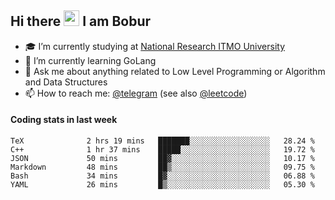 ## Hi there <img src="https://media.giphy.com/media/hvRJCLFzcasrR4ia7z/giphy.gif" width="25px" height="25px"> I am Bobur

- :mortar_board: I’m currently studying at [National Research ITMO University](https://itmo.ru/)
- :seedling: I’m currently learning GoLang
- :speech_balloon: Ask me about anything related to Low Level Programming or Algorithm and Data Structures
- :mailbox: How to reach me: [@telegram](https://t.me/octoant) (see also [@leetcode](https://leetcode.com/octoant/))    

#### Coding stats in last week

<!--START_SECTION:waka-->

```text
TeX              2 hrs 19 mins   ███████░░░░░░░░░░░░░░░░░░   28.24 %
C++              1 hr 37 mins    █████░░░░░░░░░░░░░░░░░░░░   19.72 %
JSON             50 mins         ██▓░░░░░░░░░░░░░░░░░░░░░░   10.17 %
Markdown         48 mins         ██▒░░░░░░░░░░░░░░░░░░░░░░   09.75 %
Bash             34 mins         █▓░░░░░░░░░░░░░░░░░░░░░░░   06.88 %
YAML             26 mins         █▒░░░░░░░░░░░░░░░░░░░░░░░   05.30 %
```

<!--END_SECTION:waka-->
